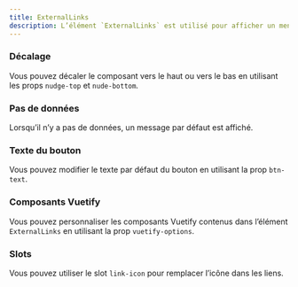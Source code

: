 ```yaml
---
title: ExternalLinks
description: L’élément `ExternalLinks` est utilisé pour afficher un menu avec une liste vers des liens externes.
---
```


<doc-tabs>

<doc-tab-item label="Utilisation">

<doc-usage name="external-links"></doc-usage>

### Décalage

Vous pouvez décaler le composant vers le haut ou vers le bas en utilisant les props `nudge-top` et `nude-bottom`.

<doc-example file="external-links/nudge-top"></doc-example>

### Pas de données

Lorsqu’il n’y a pas de données, un message par défaut est affiché.

<doc-example file="external-links/no-data"></doc-example>

### Texte du bouton

Vous pouvez modifier le texte par défaut du bouton en utilisant la prop `btn-text`.

<doc-example file="external-links/btn-text"></doc-example>

</doc-tab-item>

<doc-tab-item label="API">
<doc-api name="external-links"></doc-api>
</doc-tab-item>

<doc-tab-item label="Personnalisation">

### Composants Vuetify

Vous pouvez personnaliser les composants Vuetify contenus dans l’élément `ExternalLinks` en utilisant la prop `vuetify-options`.

<doc-example file="external-links/options"></doc-example>

### Slots

Vous pouvez utiliser le slot `link-icon` pour remplacer l’icône dans les liens.

<doc-example file="external-links/slots"></doc-example>

</doc-tab-item>

</doc-tabs>

<doc-sticky-button icon title="Vue d'ensemble" target="../../demarrer/vue-ensemble"></doc-sticky-button>
